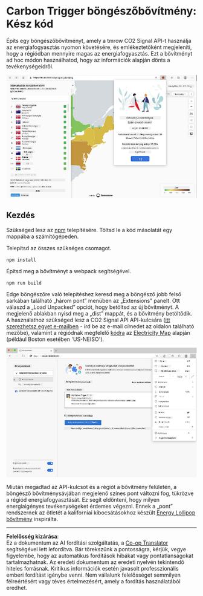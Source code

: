 <!--
CO_OP_TRANSLATOR_METADATA:
{
  "original_hash": "3f5e6821e0febccfc5d05e7c944d9e3d",
  "translation_date": "2025-08-28T03:47:06+00:00",
  "source_file": "5-browser-extension/solution/translation/README.ja.md",
  "language_code": "hu"
}
-->
# Carbon Trigger böngészőbővítmény: Kész kód

Építs egy böngészőbővítményt, amely a tmrow CO2 Signal API-t használja az energiafogyasztás nyomon követésére, és emlékeztetőként megjeleníti, hogy a régiódban mennyire magas az energiafogyasztás. Ezt a bővítményt ad hoc módon használhatod, hogy az információk alapján dönts a tevékenységeidről.

![extension screenshot](../../../../../translated_images/extension-screenshot.0e7f5bfa110e92e3875e1bc9405edd45a3d2e02963e48900adb91926a62a5807.hu.png)

## Kezdés

Szükséged lesz az [npm](https://npmjs.com) telepítésére. Töltsd le a kód másolatát egy mappába a számítógépeden.

Telepítsd az összes szükséges csomagot.

```
npm install
```

Építsd meg a bővítményt a webpack segítségével.

```
npm run build
```

Edge böngészőre való telepítéshez keresd meg a böngésző jobb felső sarkában található „három pont” menüben az „Extensions” panelt. Ott válaszd a „Load Unpacked” opciót, hogy betöltsd az új bővítményt. A megjelenő ablakban nyisd meg a „dist” mappát, és a bővítmény betöltődik. A használathoz szükséged lesz a CO2 Signal API API-kulcsára ([itt szerezhetsz egyet e-mailben](https://www.co2signal.com/) - írd be az e-mail címedet az oldalon található mezőbe), valamint a régiódnak megfelelő [kódra](http://api.electricitymap.org/v3/zones) az [Electricity Map](https://www.electricitymap.org/map) alapján (például Boston esetében 'US-NEISO').

![installing](../../../../../translated_images/install-on-edge.78634f02842c48283726c531998679a6f03a45556b2ee99d8ff231fe41446324.hu.png)

Miután megadtad az API-kulcsot és a régiót a bővítmény felületén, a böngésző bővítménysávjában megjelenő színes pont változni fog, tükrözve a régiód energiafogyasztását. Ez segít eldönteni, hogy milyen energiaigényes tevékenységeket érdemes végezni. Ennek a „pont” rendszernek az ötletét a kaliforniai kibocsátásokhoz készült [Energy Lollipop bővítmény](https://energylollipop.com/) inspirálta.

---

**Felelősség kizárása**:  
Ez a dokumentum az AI fordítási szolgáltatás, a [Co-op Translator](https://github.com/Azure/co-op-translator) segítségével lett lefordítva. Bár törekszünk a pontosságra, kérjük, vegye figyelembe, hogy az automatikus fordítások hibákat vagy pontatlanságokat tartalmazhatnak. Az eredeti dokumentum az eredeti nyelvén tekintendő hiteles forrásnak. Kritikus információk esetén javasolt professzionális emberi fordítást igénybe venni. Nem vállalunk felelősséget semmilyen félreértésért vagy téves értelmezésért, amely a fordítás használatából eredhet.